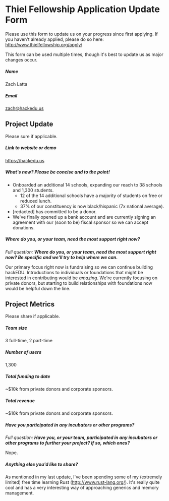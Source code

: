 # Thiel Fellowship Application Update Form

Please use this form to update us on your progress since first applying. If you
haven't already applied, please do so here:
http://www.thielfellowship.org/apply/

This form can be used multiple times, though it's best to update us as major
changes occur.

##### Name

Zach Latta

##### Email

zach@hackedu.us

## Project Update

Please sure if applicable.

##### Link to website or demo

https://hackedu.us

##### What's new? Please be concise and to the point!

- Onboarded an additional 14 schools, expanding our reach to 38 schools and
  1,300 students.
  - 12 of the 14 additional schools have a majority of students on free or
    reduced lunch.
  - 37% of our constituency is now black/hispanic (7x national average).
- [redacted] has committed to be a donor.
- We've finally opened up a bank account and are currently signing an agreement
  with our (soon to be) fiscal sponsor so we can accept donations.

##### Where do you, or your team, need the most support right now?

_Full question: **Where do you, or your team, need the most support right now?
Be specific and we'll try to help where we can.**_

Our primary focus right now is fundraising so we can continue building hackEDU.
Introductions to individuals or foundations that might be interested in
contributing would be _amazing_. We're currently focusing on private donors,
but starting to build relationships with foundations now would be helpful down
the line.

## Project Metrics

Please share if applicable.

##### Team size

3 full-time, 2 part-time

##### Number of users

1,300

##### Total funding to date

~$10k from private donors and corporate sponsors.

##### Total revenue

~$10k from private donors and corporate sponsors.

##### Have you participated in any incubators or other programs?

_Full question: **Have you, or your team, participated in any incubators or
other programs to further your project? If so, which ones?**_

Nope.

##### Anything else you'd like to share?

As mentioned in my last update, I've been spending some of my (extremely
limited) free time learning Rust (http://www.rust-lang.org/). It's really quite
cool and has a very interesting way of approaching generics and memory
management.
